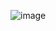 ![image](https://user-images.githubusercontent.com/77222540/231746193-18e8ff49-0b09-44f7-ab3f-76ad136130a0.png)

